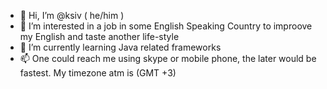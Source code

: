 - 👋 Hi, I’m @ksiv ( he/him )
- 👀 I’m interested in a job in some English Speaking Country to improove my English and taste another life-style
- 🌱 I’m currently learning Java related frameworks
- 📫 One could reach me using skype or mobile phone, the later would be fastest. My timezone atm is (GMT +3) 

<!---
ksiv/ksiv is a ✨ special ✨ repository because its `README.md` (this file) appears on your GitHub profile.
You can click the Preview link to take a look at your changes.
--->
